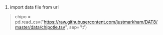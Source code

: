 1. import data file from url

> chipo = pd.read_csv("https://raw.githubusercontent.com/justmarkham/DAT8/master/data/chipotle.tsv", sep='\t')
